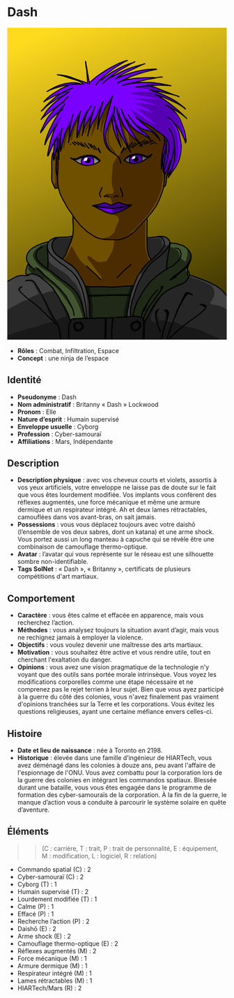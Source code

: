 # Dash

![ Portrait de Dash](portrait_dash.png)

* **Rôles** : Combat, Infiltration, Espace
* **Concept** : une ninja de l’espace

## Identité

* **Pseudonyme** : Dash
* **Nom administratif** : Britanny « Dash » Lockwood
* **Pronom** : Elle
* **Nature d’esprit** : Humain supervisé
* **Enveloppe usuelle** : Cyborg
* **Profession** : Cyber-samouraï
* **Affiliations** : Mars, Indépendante

## Description

* **Description physique** : avec vos cheveux courts et violets, assortis à vos yeux artificiels, votre enveloppe ne laisse pas de doute sur le fait que vous êtes lourdement modifiée. Vos implants vous confèrent des réflexes augmentés, une force mécanique et même une armure dermique et un respirateur intégré. Ah et deux lames rétractables, camouflées dans vos avant-bras, on sait jamais.
* **Possessions** : vous vous déplacez toujours avec votre daishō (l’ensemble de vos deux sabres, dont un katana) et une arme shock. Vous portez aussi un long manteau à capuche qui se révèle être une combinaison de camouflage thermo-optique.
* **Avatar** : l’avatar qui vous représente sur le réseau est une silhouette sombre non-identifiable.
* **Tags SolNet** : « Dash », « Britanny », certificats de plusieurs compétitions d'art martiaux.


## Comportement

* **Caractère** : vous êtes calme et effacée en apparence, mais vous recherchez l’action.
* **Méthodes** : vous analysez toujours la situation avant d’agir, mais vous ne rechignez jamais à employer la violence.
* **Objectifs** : vous voulez devenir une maîtresse des arts martiaux.
* **Motivation** : vous souhaitez être active et vous rendre utile, tout en cherchant l'exaltation du danger.
* **Opinions** : vous avez une vision pragmatique de la technologie n'y voyant que des outils sans portée morale intrinsèque. Vous voyez les modifications corporelles comme une étape nécessaire et ne comprenez pas le rejet terrien à leur sujet. Bien que vous ayez participé à la guerre du côté des colonies, vous n'avez finalement pas vraiment d'opinions tranchées sur la Terre et les corporations. Vous évitez les questions religieuses, ayant une certaine méfiance envers celles-ci.

## Histoire

* **Date et lieu de naissance** : née à Toronto en 2198.
* **Historique** : élevée dans une famille d’ingénieur de HIARTech, vous avez déménagé dans les colonies à douze ans, peu avant l'affaire de l'espionnage de l'ONU. Vous avez combattu pour la corporation lors de la guerre des colonies en intégrant les commandos spatiaux. Blessée durant une bataille, vous vous êtes engagée dans le programme de formation des cyber-samouraïs de la corporation. À la fin de la guerre, le manque d’action vous a conduite à parcourir le système solaire en quête d’aventure.

## Éléments

>> (C : carrière, T : trait, P : trait de personnalité, E : équipement, M : modification, L : logiciel, R : relation)

* Commando spatial (C) : 2
* Cyber-samouraï (C) : 2
* Cyborg (T) : 1
* Humain supervisé (T) : 2
* Lourdement modifiée (T) : 1
* Calme (P) : 1
* Effacé (P) : 1
* Recherche l’action (P) : 2
* Daishō (E) : 2
* Arme shock (E) : 2
* Camouflage thermo-optique (E) : 2
* Réflexes augmentés (M) : 2
* Force mécanique (M) : 1
* Armure dermique (M) : 1
* Respirateur intégré (M) : 1
* Lames rétractables (M) : 1
* HIARTech/Mars (R) : 2

